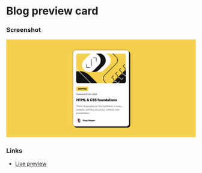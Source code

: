 # Blog preview card

### Screenshot

![](./screenshot.png)

### Links

- [Live preview](https://demense.github.io/Blog-preview-card/)
